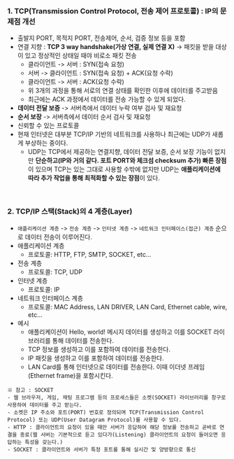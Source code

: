 ### 1. TCP(Transmission Control Protocol, 전송 제어 프로토콜) : IP의 문제점 개선
- 출발지 PORT, 목적지 PORT, 전송제어, 순서, 검증 정보 등을 포함
- 연결 지향 : **TCP 3 way handshake(가상 연결, 실제 연결 X)** -> 패킷을 받을 대상이 있고 정상적인 상태일 때야 비로소 패킷 전송
  - 클라이언트 -> 서버 : SYN(접속 요청)
  - 서버 -> 클라이언트 : SYN(접속 요청) + ACK(요청 수락)
  - 클라이언트 -> 서버 : ACK(요청 수락)
  - 위 3개의 과정을 통해 서로의 연결 상태를 확인한 이후에 데이터를 주고받음
  - 최근에는 ACK 과정에서 데이터를 전송 가능할 수 있게 되었다.
- **데이터 전달 보증** -> 서버측에서 데이터 누락 여부 검사 및 재요청
- **순서 보장** -> 서버측에서 데이터 순서 검사 및 재요청
- 신뢰할 수 있는 프로토콜
- 현재 인터넷은 대부분 TCP/IP 기반의 네트워크를 사용하나 최근에는 UDP가 새롭게 부상하는 중이다.
  - UDP는 TCP에서 제공하는 연결지향, 데이터 전달 보증, 순서 보장 기능이 없지만 **단순하고(IP와 거의 같다. 포트 PORT와 체크섬 checksum 추가) 빠른 장점**이 있으며 TCP는 있는 그대로 사용할 수밖에 없지만 UDP는 **애플리케이션에 따라 추가 작업을 통해 최적화할 수 있는 장점**이 있다.

<br/>

### 2. TCP/IP 스택(Stack)의 4 계층(Layer)
- `애플리케이션 계층` -> `전송 계층` -> `인터넷 계층` -> `네트워크 인터페이스(접근) 계층` 순으로 데이터 전송이 이루어진다.
- 애플리케이션 계층
  - 프로토콜: HTTP, FTP, SMTP, SOCKET, etc...
- 전송 계층
  - 프로토콜: TCP, UDP
- 인터넷 계층
  - 프로토콜: IP
- 네트워크 인터페이스 계층
  - 프로토콜: MAC Address, LAN DRIVER, LAN Card, Ethernet cable, wire, etc...
- 예시
  - 애플리케이션이 Hello, world! 메시지 데이터를 생성하고 이를 SOCKET 라이브러리를 통해 데이터를 전송한다.
  - TCP 정보를 생성하고 이를 포함하여 데이터를 전송한다.
  - IP 패킷을 생성하고 이를 포함하여 데이터를 전송한다.
  - LAN Card를 통해 인터넷으로 데이터를 전송한다. 이때 이더넷 프레임(Ethernet frame)을 포함시킨다.
```
※ 참고 : SOCKET
- 웹 브라우저, 게임, 채팅 프로그램 등의 프로세스들은 소켓(SOCKET) 라이브러리를 창구로 사용하여 데이터를 주고 받는다.
- 소켓은 IP 주소와 포트(PORT) 번호로 정의되며 TCP(Transmission Control Protocol) 또는 UDP(User Datagram Protocol)를 사용할 수 있다.
- HTTP : 클라이언트의 요청이 있을 때만 서버가 응답하여 해당 정보를 전송하고 곧바로 연결을 종료(웹 서버는 기본적으로 듣고 있다가(Listening) 클라이언트의 요청이 들어오면 응답하는 특성을 갖는다.)
- SOCKET : 클라이언트와 서버가 특정 포트를 통해 실시간 및 양방향으로 통신
```
